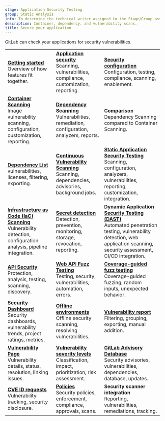 ```yaml
---
stage: Application Security Testing
group: Static Analysis
info: To determine the technical writer assigned to the Stage/Group associated with this page, see https://handbook.gitlab.com/handbook/product/ux/technical-writing/#assignments
description: Container, dependency, and vulnerability scans.
title: Secure your application
---
```


GitLab can check your applications for security vulnerabilities.

| | | |
|--|--|--|
| [**Getting started**](get-started-security.md)<br>Overview of how features fit together. | [**Application security**](_index.md)<br>Scanning, vulnerabilities, compliance, customization, reporting. | [**Security configuration**](configuration/_index.md)<br>Configuration, testing, compliance, scanning, enablement. |
| [**Container Scanning**](container_scanning/_index.md)<br>Image vulnerability scanning, configuration, customization, reporting. | [**Dependency Scanning**](dependency_scanning/_index.md)<br>Vulnerabilities, remediation, configuration, analyzers, reports. | [**Comparison**](comparison_dependency_and_container_scanning.md)<br>Dependency Scanning compared to Container Scanning. |
| [**Dependency List**](dependency_list/_index.md)<br>vulnerabilities, licenses, filtering, exporting. | [**Continuous Vulnerability Scanning**](continuous_vulnerability_scanning/_index.md)<br>Scanning, dependencies, advisories, background jobs. | [**Static Application Security Testing**](sast/_index.md)<br>Scanning, configuration, analyzers, vulnerabilities, reporting, customization, integration. |
| [**Infrastructure as Code (IaC) Scanning**](iac_scanning/_index.md)<br>Vulnerability detection, configuration analysis, pipeline integration. | [**Secret detection**](secret_detection/_index.md)<br>Detection, prevention, monitoring, storage, revocation, reporting. | [**Dynamic Application Security Testing (DAST)**](dast/_index.md)<br>Automated penetration testing, vulnerability detection, web application scanning, security assessment, CI/CD integration. |
| [**API Security**](api_security/_index.md)<br>Protection, analysis, testing, scanning, discovery. | [**Web API Fuzz Testing**](api_fuzzing/_index.md)<br>Testing, security, vulnerabilities, automation, errors. | [**Coverage-guided fuzz testing**](coverage_fuzzing/_index.md)<br>Coverage-guided fuzzing, random inputs, unexpected behavior. |
| [**Security Dashboard**](security_dashboard/_index.md)<br>Security dashboards, vulnerability trends, project ratings, metrics. | [**Offline environments**](offline_deployments/_index.md)<br>Offline security scanning, resolving vulnerabilities. | [**Vulnerability report**](vulnerability_report/_index.md)<br>Filtering, grouping, exporting, manual addition. |
| [**Vulnerability Page**](vulnerabilities/_index.md)<br>Vulnerability details, status, resolution, linking issues. | [**Vulnerability severity levels**](vulnerabilities/severities.md)<br>Classification, impact, prioritization, risk assessment. | [**GitLab Advisory Database**](gitlab_advisory_database/_index.md)<br>Security advisories, vulnerabilities, dependencies, database, updates. |
| [**CVE ID requests**](cve_id_request.md)<br>Vulnerability tracking, security disclosure. | [**Policies**](policies/_index.md)<br>Security policies, enforcement, compliance, approvals, scans. | **Security scanner integration**<br>Reporting, vulnerabilities, remediations, tracking. |
